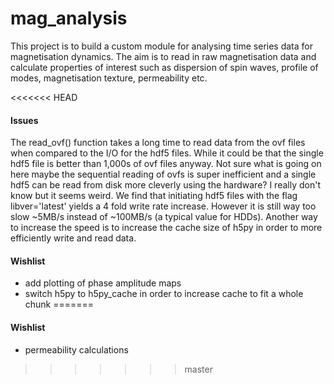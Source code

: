 # mag_analysis
This project is to build a custom module for analysing time series data for magnetisation dynamics. The aim is to read in raw magnetisation data and calculate properties of interest such as dispersion of spin waves, profile of modes, magnetisation texture, permeability etc.

<<<<<<< HEAD
#### Issues

The read_ovf() function takes a long time to read data from the ovf files when 
compared to the I/O for the hdf5 files. While it could be that the single hdf5 
file is better than 1,000s of ovf files anyway. Not sure what is going on here 
maybe the sequential reading of ovfs is super inefficient and a single hdf5 
can be read from disk more cleverly using the hardware? I really don't know 
but it seems weird. We find that initiating hdf5 files with the flag 
libver='latest' yields a 4 fold write rate increase. However it is still way 
too slow ~5MB/s instead of ~100MB/s (a typical value for HDDs). Another way to 
increase the speed is to increase the cache size of h5py in order to more 
efficiently write and read data.

#### Wishlist

* add plotting of phase amplitude maps
* switch h5py to h5py_cache in order to increase cache to fit a whole chunk
=======
#### Wishlist

* permeability calculations
>>>>>>> master

